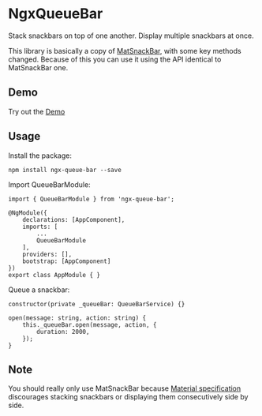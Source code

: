 # NgxQueueBar

Stack snackbars on top of one another. Display multiple snackbars at once.

This library is basically a copy of [MatSnackBar](https://github.com/angular/components/tree/master/src/material/snack-bar), with some key methods changed. Because of this you can use it using the API identical to MatSnackBar one.

## Demo

Try out the [Demo](https://anovokmet.github.io/NgxQueueBar/)

## Usage

Install the package:

```
npm install ngx-queue-bar --save
```

Import QueueBarModule:

```
import { QueueBarModule } from 'ngx-queue-bar';

@NgModule({
    declarations: [AppComponent],
    imports: [
        ...
        QueueBarModule
    ],
    providers: [],
    bootstrap: [AppComponent]
})
export class AppModule { }
```

Queue a snackbar:
```
constructor(private _queueBar: QueueBarService) {}

open(message: string, action: string) {
    this._queueBar.open(message, action, {
        duration: 2000,
    });
}
```

## Note

You should really only use MatSnackBar because [Material specification](https://material.io/components/snackbars#behavior) discourages stacking snackbars or displaying them consecutively side by side.  
